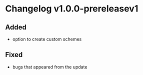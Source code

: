 # Changelog v1.0.0-prereleasev1

## Added

- option to create custom schemes

## Fixed

- bugs that appeared from the update
